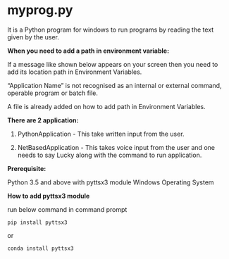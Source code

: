 # myprog.py
It is a Python program for windows to run programs by reading the text given by the user.


**When you need to add a path in environment variable:**

If a message like shown below appears on your screen then you need to add its location path in Environment Variables.

“Application Name” is not recognised as an internal or external command, operable program or batch file.

A file is already added on how to add path in Environment Variables.

**There are 2 application:**

1. PythonApplication - This take written input from the user.

2. NetBasedApplication - This takes voice input from the user and one needs to say Lucky along with the command to run application.

**Prerequisite:**

Python 3.5 and above with pyttsx3 module 
Windows Operating System


**How to add pyttsx3 module**

run below command in command prompt
```
pip install pyttsx3
```
or
```
conda install pyttsx3

```
